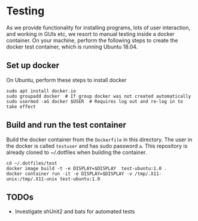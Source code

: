 # Testing

As we provide functionality for installing programs, lots of user interaction, and working in GUIs etc, we resort to manual testing inside a docker container. On your machine, perform the following steps to create the docker test container, which is running Ubuntu 18.04.


## Set up docker
On Ubuntu, perform these steps to install docker

```
sudo apt install docker.io
sudo groupadd docker  # If group docker was not created automatically
sudo usermod -aG docker $USER  # Requires log out and re-log in to take effect
```

## Build and run the test container
Build the docker container from the `Dockerfile` in this directory. The user in the docker is called `testuser` and has sudo password `a`. This repository is already cloned to ~/.dotfiles when building the container.

```
cd ~/.dotfiles/test
docker image build -t -e DISPLAY=$DISPLAY  test-ubuntu:1.0 .
docker container run -it -e DISPLAY=$DISPLAY -v /tmp/.X11-unix:/tmp/.X11-unix test-ubuntu:1.0
```

## TODOs
- Investigate shUnit2 and bats for automated tests
